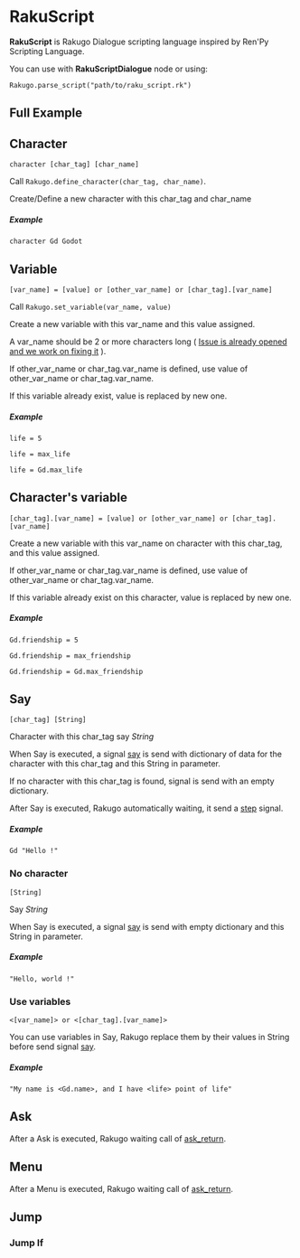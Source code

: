 # RakuScript

**RakuScript** is Rakugo Dialogue scripting language inspired by Ren'Py Scripting Language.

You can use with **RakuScriptDialogue** node or using:
```gdscript
Rakugo.parse_script("path/to/raku_script.rk")
```

## Full Example

## Character

```character [char_tag] [char_name]```

Call `Rakugo.define_character(char_tag, char_name)`.

Create/Define a new character with this char_tag and char_name

##### Example

```character Gd Godot```

## Variable

```[var_name] = [value] or [other_var_name] or [char_tag].[var_name]```

Call `Rakugo.set_variable(var_name, value)`

Create a new variable with this var_name and this value assigned.

A var_name should be 2 or more characters long ( [Issue is already opened and we work on fixing it](https://github.com/rakugoteam/Rakugo/issues/93) ).

If other_var_name or char_tag.var_name is defined, use value of other_var_name or char_tag.var_name.

If this variable already exist, value is replaced by new one.

##### Example

```life = 5```

```life = max_life```

```life = Gd.max_life```

## Character's variable

```[char_tag].[var_name] = [value] or [other_var_name] or [char_tag].[var_name]```

Create a new variable with this var_name on character with this char_tag, and this value assigned.

If other_var_name or char_tag.var_name is defined, use value of other_var_name or char_tag.var_name.

If this variable already exist on this character, value is replaced by new one.

##### Example

```Gd.friendship = 5```

```Gd.friendship = max_friendship```

```Gd.friendship = Gd.max_friendship```

## Say

```[char_tag] [String]```

Character with this char_tag say *String*

When Say is executed, a signal [say] is send with dictionary of data for the character with this char_tag and this String in parameter.

If no character with this char_tag is found, signal is send with an empty dictionary.

After Say is executed, Rakugo automatically waiting, it send a [step] signal.

##### Example

```Gd "Hello !"```

### No character

```[String]```

Say *String*

When Say is executed, a signal [say] is send with empty dictionary and this String in parameter.

##### Example

```"Hello, world !"```

### Use variables

```<[var_name]> or <[char_tag].[var_name]>```

You can use variables in Say, Rakugo replace them by their values in String before send signal [say].

##### Example

```"My name is <Gd.name>, and I have <life> point of life"```

## Ask

After a Ask is executed, Rakugo waiting call of [ask_return].

## Menu

After a Menu is executed, Rakugo waiting call of [ask_return].

## Jump
### Jump If

[#93]: https://github.com/rakugoteam/Rakugo/issues/93
[say]: rakugo_singleton.md#say-characterdictionary-textstring
[step]: rakugo_singleton.md#step
[Say]: rakuscript.md#say
[ask_return]: rakuscript.md#ask_return
